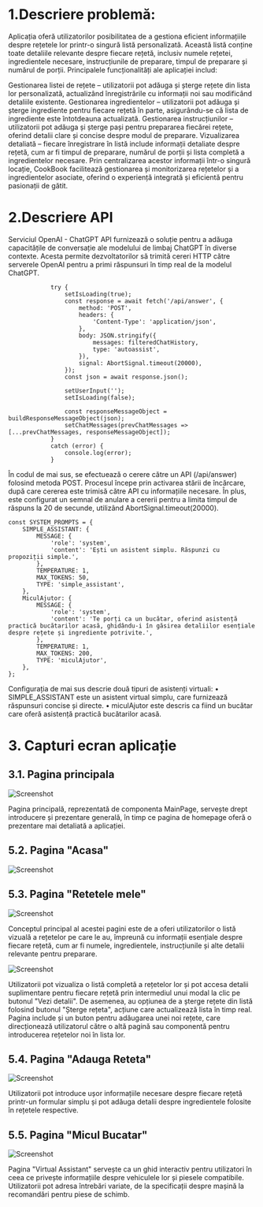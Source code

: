 
# 1.Descriere problemă:
Aplicația oferă utilizatorilor posibilitatea de a gestiona eficient informațiile despre rețetele lor printr-o singură listă personalizată. Această listă conține toate detaliile relevante despre fiecare rețetă, inclusiv numele rețetei, ingredientele necesare, instrucțiunile de preparare, timpul de preparare și numărul de porții.
Principalele funcționalități ale aplicației includ:

Gestionarea listei de rețete – utilizatorii pot adăuga și șterge rețete din lista lor personalizată, actualizând înregistrările cu informații noi sau modificând detaliile existente.
Gestionarea ingredientelor – utilizatorii pot adăuga și șterge ingrediente pentru fiecare rețetă în parte, asigurându-se că lista de ingrediente este întotdeauna actualizată.
Gestionarea instrucțiunilor – utilizatorii pot adăuga și șterge pași pentru prepararea fiecărei rețete, oferind detalii clare și concise despre modul de preparare.
Vizualizarea detaliată – fiecare înregistrare în listă include informații detaliate despre rețetă, cum ar fi timpul de preparare, numărul de porții și lista completă a ingredientelor necesare.
Prin centralizarea acestor informații într-o singură locație, CookBook facilitează gestionarea și monitorizarea rețetelor și a ingredientelor asociate, oferind o experiență integrată și eficientă pentru pasionații de gătit.

# 2.Descriere API
Serviciul OpenAI - ChatGPT API furnizează o soluție pentru a adăuga capacitățile de conversație ale modelului de limbaj ChatGPT în diverse contexte. Acesta permite dezvoltatorilor să trimită cereri HTTP către serverele OpenAI pentru a primi răspunsuri în timp real de la modelul ChatGPT. 
```
            try {
                setIsLoading(true);
                const response = await fetch('/api/answer', {
                    method: 'POST',
                    headers: {
                        'Content-Type': 'application/json',
                    },
                    body: JSON.stringify({
                        messages: filteredChatHistory,
                        type: 'autoassist',
                    }),
                    signal: AbortSignal.timeout(20000),
                });
                const json = await response.json();

                setUserInput('');
                setIsLoading(false);

                const responseMessageObject = buildResponseMessageObject(json);
                setChatMessages(prevChatMessages => [...prevChatMessages, responseMessageObject]);
            }
            catch (error) {
                console.log(error);
            }
```
În codul de mai sus, se efectuează o cerere către un API (/api/answer) folosind metoda POST. Procesul începe prin activarea stării de încărcare, după care cererea este trimisă către API cu informațiile necesare. În plus, este configurat un semnal de anulare a cererii pentru a limita timpul de răspuns la 20 de secunde, utilizând AbortSignal.timeout(20000).

```
const SYSTEM_PROMPTS = {
    SIMPLE_ASSISTANT: {
        MESSAGE: {
            'role': 'system',
            'content': 'Ești un asistent simplu. Răspunzi cu propoziții simple.',
        },
        TEMPERATURE: 1,
        MAX_TOKENS: 50,
        TYPE: 'simple_assistant',
    },
    MiculAjutor: {
        MESSAGE: {
            'role': 'system',
            'content': 'Te porți ca un bucătar, oferind asistență practică bucătarilor acasă, ghidându-i în găsirea detaliilor esențiale despre rețete și ingrediente potrivite.',
        },
        TEMPERATURE: 1,
        MAX_TOKENS: 200,
        TYPE: 'miculAjutor',
    },
};

```
Configurația de mai sus descrie două tipuri de asistenți virtuali: 
•	SIMPLE_ASSISTANT este un asistent virtual simplu, care furnizează răspunsuri concise și directe. 
•	miculAjutor este descris ca fiind un bucătar care oferă asistență practică bucătarilor acasă.

# 3. Capturi ecran aplicație
## 3.1.	Pagina principala
![Screenshot](assets/1.png)

Pagina principală, reprezentată de componenta MainPage, servește drept introducere și prezentare generală, în timp ce pagina de homepage oferă o prezentare mai detaliată a aplicației.

## 5.2.	Pagina "Acasa"
![Screenshot](assets/2.png)

## 5.3.	Pagina "Retetele mele"
![Screenshot](assets/3.png)

Conceptul principal al acestei pagini este de a oferi utilizatorilor o listă vizuală a rețetelor pe care le au, împreună cu informații esențiale despre fiecare rețetă, cum ar fi numele, ingredientele, instrucțiunile și alte detalii relevante pentru preparare.

![Screenshot](assets/4.png)


Utilizatorii pot vizualiza o listă completă a rețetelor lor și pot accesa detalii suplimentare pentru fiecare rețetă prin intermediul unui modal la clic pe butonul "Vezi detalii". De asemenea, au opțiunea de a șterge rețete din listă folosind butonul "Șterge rețeta", acțiune care actualizează lista în timp real. Pagina include și un buton pentru adăugarea unei noi rețete, care direcționează utilizatorul către o altă pagină sau componentă pentru introducerea rețetelor noi în lista lor.

## 5.4.	Pagina "Adauga Reteta"
![Screenshot](assets/5.png)

Utilizatorii pot introduce ușor informațiile necesare despre fiecare rețetă printr-un formular simplu și pot adăuga detalii despre ingredientele folosite în rețetele respective.

## 5.5.	Pagina "Micul Bucatar"
![Screenshot](assets/6.png)

Pagina "Virtual Assistant" servește ca un ghid interactiv pentru utilizatori în ceea ce privește informațiile despre vehiculele lor și piesele compatibile. Utilizatorii pot adresa întrebări variate, de la specificații despre mașină la recomandări pentru piese de schimb.
